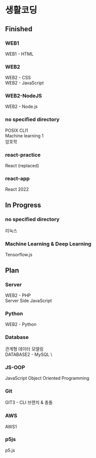 # 생활코딩 

## Finished

### WEB1
WEB1 - HTML

### WEB2
WEB2 - CSS \
WEB2 - JavaScript

### WEB2-NodeJS
WEB2 - Node.js

### no specified directory
POSIX CLI1 \
Machine learning 1 \
암호학

### react-practice
React (replaced)

### react-app
React 2022

## In Progress

### no specified directory
리눅스

### Machine Learning & Deep Learning
Tensorflow.js

## Plan

### Server
WEB2 - PHP \
Server Side JavaScript

### Python
WEB2 - Python

### Database
관계형 데이터 모델링 \
DATABASE2 - MySQL \

### JS-OOP
JavaScript Object Oriented Programming

### Git
GIT3 - CLI 브랜치 & 충돌

### AWS
AWS1

### p5js
p5.js
